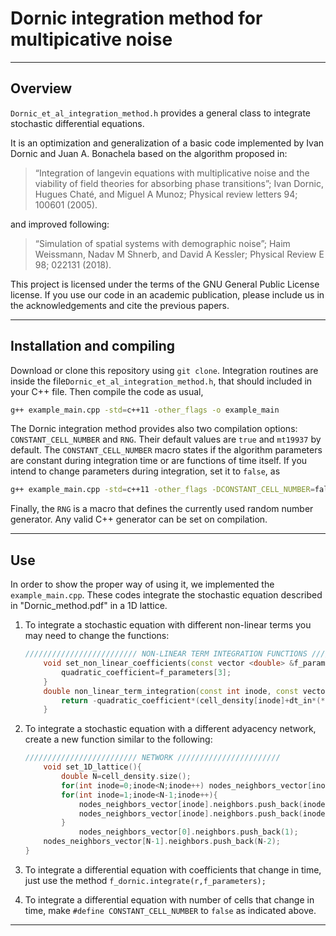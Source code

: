# Dornic integration method for multipicative noise

***********************************************************************************************************************************
## Overview

`Dornic_et_al_integration_method.h` provides a general class to integrate stochastic differential equations.

It is an optimization and generalization of a basic code implemented by Ivan Dornic and Juan A. Bonachela based on the algorithm proposed in:

> “Integration of langevin equations with multiplicative noise and the viability of field theories for absorbing  phase transitions”; Ivan Dornic, Hugues Chaté, and Miguel A Munoz;  Physical review letters 94; 100601 (2005).

and improved following:

> “Simulation of spatial systems with demographic noise”; Haim Weissmann, Nadav M Shnerb, and David A Kessler; Physical Review E 98; 022131 (2018).

This project is licensed under the terms of the GNU General Public License license. If you use our code in an academic publication, please include us in the acknowledgements and cite the previous papers.

***********************************************************************************************************************************

## Installation and compiling

Download or clone this repository using `git clone`. Integration routines are inside the file`Dornic_et_al_integration_method.h`, that should included in your C++ file. Then compile the code as usual, 

```bash
g++ example_main.cpp -std=c++11 -other_flags -o example_main
```
The Dornic integration method provides also two compilation options: `CONSTANT_CELL_NUMBER` and `RNG`. Their default values are `true` and `mt19937` by default. The `CONSTANT_CELL_NUMBER` macro states if the algorithm parameters are constant during integration time or are functions of time itself. If you intend to change parameters during integration, set it to `false`, as

```bash
g++ example_main.cpp -std=c++11 -other_flags -DCONSTANT_CELL_NUMBER=false -o example_main
```

Finally, the `RNG` is a macro that defines the currently used random number generator. Any valid C++ generator can be set on compilation. 

***********************************************************************************************************************************

##  Use

In order to show the proper way of using it, we implemented the `example_main.cpp`. These codes integrate  the stochastic equation described in "Dornic_method.pdf" in a 1D lattice.  

1. To integrate a stochastic equation with different non-linear terms you may need to change the functions:

    ```c++
    ///////////////////////// NON-LINEAR TERM INTEGRATION FUNCTIONS ///////////////////////
    	void set_non_linear_coefficients(const vector <double> &f_parameters){
    		quadratic_coefficient=f_parameters[3];
    	}
    	double non_linear_term_integration(const int inode, const vector <double> &f_in, const double dt_in){
    		return -quadratic_coefficient*(cell_density[inode]+dt_in*(*f_in)[inode])*(cell_density[inode]+dt_in*(*f_in)[inode]);
    	}
    ```

    

2. To integrate a stochastic equation with a different adyacency network, create a new function similar to the following:

    ```c++
    ///////////////////////// NETWORK ///////////////////////
    	void set_1D_lattice(){
    		double N=cell_density.size();
    		for(int inode=0;inode<N;inode++) nodes_neighbors_vector[inode].neighbors.clear();
    		for(int inode=1;inode<N-1;inode++){
    			nodes_neighbors_vector[inode].neighbors.push_back(inode-1);
    			nodes_neighbors_vector[inode].neighbors.push_back(inode+1);
    		}
    			nodes_neighbors_vector[0].neighbors.push_back(1);
    	nodes_neighbors_vector[N-1].neighbors.push_back(N-2);
    }
    ```

    

3. To integrate a differential equation with coefficients that change in time, just use the method `f_dornic.integrate(r,f_parameters);`



4. To integrate a differential equation with number of cells that change in time, make `#define CONSTANT_CELL_NUMBER` to `false` as indicated above.


***********************************************************************************************************************************
